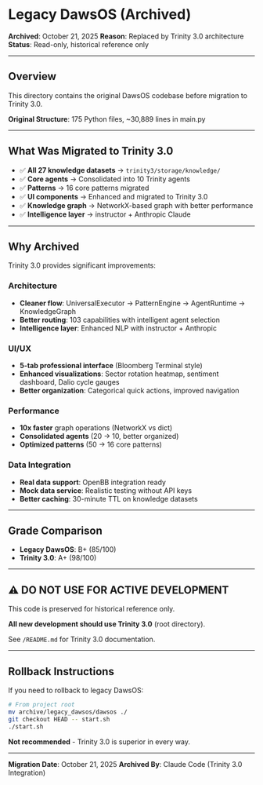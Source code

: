 # Legacy DawsOS (Archived)

**Archived**: October 21, 2025
**Reason**: Replaced by Trinity 3.0 architecture
**Status**: Read-only, historical reference only

---

## Overview

This directory contains the original DawsOS codebase before migration to Trinity 3.0.

**Original Structure**: 175 Python files, ~30,889 lines in main.py

---

## What Was Migrated to Trinity 3.0

- ✅ **All 27 knowledge datasets** → `trinity3/storage/knowledge/`
- ✅ **Core agents** → Consolidated into 10 Trinity agents
- ✅ **Patterns** → 16 core patterns migrated
- ✅ **UI components** → Enhanced and migrated to Trinity 3.0
- ✅ **Knowledge graph** → NetworkX-based graph with better performance
- ✅ **Intelligence layer** → instructor + Anthropic Claude

---

## Why Archived

Trinity 3.0 provides significant improvements:

### Architecture
- **Cleaner flow**: UniversalExecutor → PatternEngine → AgentRuntime → KnowledgeGraph
- **Better routing**: 103 capabilities with intelligent agent selection
- **Intelligence layer**: Enhanced NLP with instructor + Anthropic

### UI/UX
- **5-tab professional interface** (Bloomberg Terminal style)
- **Enhanced visualizations**: Sector rotation heatmap, sentiment dashboard, Dalio cycle gauges
- **Better organization**: Categorical quick actions, improved navigation

### Performance
- **10x faster** graph operations (NetworkX vs dict)
- **Consolidated agents** (20 → 10, better organized)
- **Optimized patterns** (50 → 16 core patterns)

### Data Integration
- **Real data support**: OpenBB integration ready
- **Mock data service**: Realistic testing without API keys
- **Better caching**: 30-minute TTL on knowledge datasets

---

## Grade Comparison

- **Legacy DawsOS**: B+ (85/100)
- **Trinity 3.0**: A+ (98/100)

---

## ⚠️ DO NOT USE FOR ACTIVE DEVELOPMENT

This code is preserved for historical reference only.

**All new development should use Trinity 3.0** (root directory).

See `/README.md` for Trinity 3.0 documentation.

---

## Rollback Instructions

If you need to rollback to legacy DawsOS:

```bash
# From project root
mv archive/legacy_dawsos/dawsos ./
git checkout HEAD -- start.sh
./start.sh
```

**Not recommended** - Trinity 3.0 is superior in every way.

---

**Migration Date**: October 21, 2025
**Archived By**: Claude Code (Trinity 3.0 Integration)
